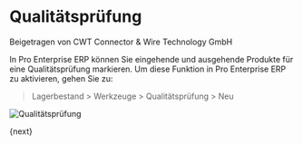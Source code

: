 # Qualitätsprüfung
<span class="text-muted contributed-by">Beigetragen von CWT Connector & Wire Technology GmbH</span>

In Pro Enterprise ERP können Sie eingehende und ausgehende Produkte für eine Qualitätsprüfung markieren. Um diese Funktion in Pro Enterprise ERP zu aktivieren, gehen Sie zu:

>  Lagerbestand > Werkzeuge > Qualitätsprüfung > Neu

<img class="screenshot" alt="Qualitätsprüfung" src="/docs/assets/img/stock/quality-inspection.png">

{next}
